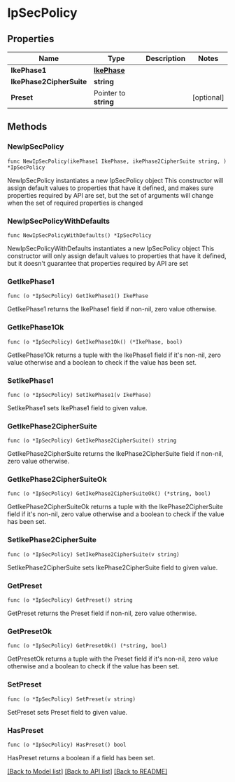 # IpSecPolicy

## Properties

Name | Type | Description | Notes
------------ | ------------- | ------------- | -------------
**IkePhase1** | [**IkePhase**](IkePhase.md) |  | 
**IkePhase2CipherSuite** | **string** |  | 
**Preset** | Pointer to **string** |  | [optional] 

## Methods

### NewIpSecPolicy

`func NewIpSecPolicy(ikePhase1 IkePhase, ikePhase2CipherSuite string, ) *IpSecPolicy`

NewIpSecPolicy instantiates a new IpSecPolicy object
This constructor will assign default values to properties that have it defined,
and makes sure properties required by API are set, but the set of arguments
will change when the set of required properties is changed

### NewIpSecPolicyWithDefaults

`func NewIpSecPolicyWithDefaults() *IpSecPolicy`

NewIpSecPolicyWithDefaults instantiates a new IpSecPolicy object
This constructor will only assign default values to properties that have it defined,
but it doesn't guarantee that properties required by API are set

### GetIkePhase1

`func (o *IpSecPolicy) GetIkePhase1() IkePhase`

GetIkePhase1 returns the IkePhase1 field if non-nil, zero value otherwise.

### GetIkePhase1Ok

`func (o *IpSecPolicy) GetIkePhase1Ok() (*IkePhase, bool)`

GetIkePhase1Ok returns a tuple with the IkePhase1 field if it's non-nil, zero value otherwise
and a boolean to check if the value has been set.

### SetIkePhase1

`func (o *IpSecPolicy) SetIkePhase1(v IkePhase)`

SetIkePhase1 sets IkePhase1 field to given value.


### GetIkePhase2CipherSuite

`func (o *IpSecPolicy) GetIkePhase2CipherSuite() string`

GetIkePhase2CipherSuite returns the IkePhase2CipherSuite field if non-nil, zero value otherwise.

### GetIkePhase2CipherSuiteOk

`func (o *IpSecPolicy) GetIkePhase2CipherSuiteOk() (*string, bool)`

GetIkePhase2CipherSuiteOk returns a tuple with the IkePhase2CipherSuite field if it's non-nil, zero value otherwise
and a boolean to check if the value has been set.

### SetIkePhase2CipherSuite

`func (o *IpSecPolicy) SetIkePhase2CipherSuite(v string)`

SetIkePhase2CipherSuite sets IkePhase2CipherSuite field to given value.


### GetPreset

`func (o *IpSecPolicy) GetPreset() string`

GetPreset returns the Preset field if non-nil, zero value otherwise.

### GetPresetOk

`func (o *IpSecPolicy) GetPresetOk() (*string, bool)`

GetPresetOk returns a tuple with the Preset field if it's non-nil, zero value otherwise
and a boolean to check if the value has been set.

### SetPreset

`func (o *IpSecPolicy) SetPreset(v string)`

SetPreset sets Preset field to given value.

### HasPreset

`func (o *IpSecPolicy) HasPreset() bool`

HasPreset returns a boolean if a field has been set.


[[Back to Model list]](../README.md#documentation-for-models) [[Back to API list]](../README.md#documentation-for-api-endpoints) [[Back to README]](../README.md)



